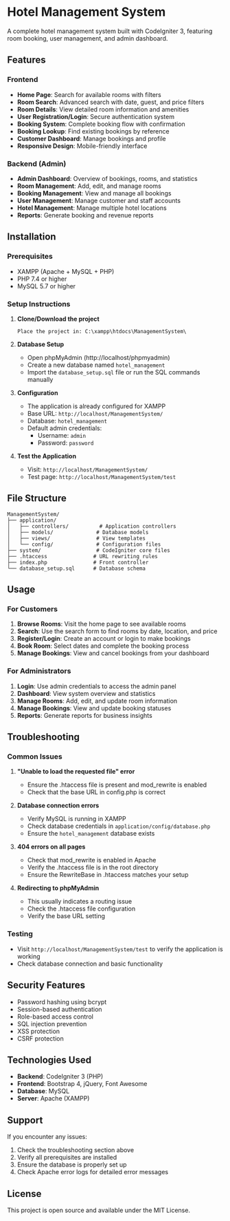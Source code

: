 # Hotel Management System

A complete hotel management system built with CodeIgniter 3, featuring room booking, user management, and admin dashboard.

## Features

### Frontend
- **Home Page**: Search for available rooms with filters
- **Room Search**: Advanced search with date, guest, and price filters
- **Room Details**: View detailed room information and amenities
- **User Registration/Login**: Secure authentication system
- **Booking System**: Complete booking flow with confirmation
- **Booking Lookup**: Find existing bookings by reference
- **Customer Dashboard**: Manage bookings and profile
- **Responsive Design**: Mobile-friendly interface

### Backend (Admin)
- **Admin Dashboard**: Overview of bookings, rooms, and statistics
- **Room Management**: Add, edit, and manage rooms
- **Booking Management**: View and manage all bookings
- **User Management**: Manage customer and staff accounts
- **Hotel Management**: Manage multiple hotel locations
- **Reports**: Generate booking and revenue reports

## Installation

### Prerequisites
- XAMPP (Apache + MySQL + PHP)
- PHP 7.4 or higher
- MySQL 5.7 or higher

### Setup Instructions

1. **Clone/Download the project**
   ```
   Place the project in: C:\xampp\htdocs\ManagementSystem\
   ```

2. **Database Setup**
   - Open phpMyAdmin (http://localhost/phpmyadmin)
   - Create a new database named `hotel_management`
   - Import the `database_setup.sql` file or run the SQL commands manually

3. **Configuration**
   - The application is already configured for XAMPP
   - Base URL: `http://localhost/ManagementSystem/`
   - Database: `hotel_management`
   - Default admin credentials:
     - Username: `admin`
     - Password: `password`

4. **Test the Application**
   - Visit: `http://localhost/ManagementSystem/`
   - Test page: `http://localhost/ManagementSystem/test`

## File Structure

```
ManagementSystem/
├── application/
│   ├── controllers/          # Application controllers
│   ├── models/              # Database models
│   ├── views/               # View templates
│   └── config/              # Configuration files
├── system/                  # CodeIgniter core files
├── .htaccess               # URL rewriting rules
├── index.php               # Front controller
└── database_setup.sql      # Database schema
```

## Usage

### For Customers
1. **Browse Rooms**: Visit the home page to see available rooms
2. **Search**: Use the search form to find rooms by date, location, and price
3. **Register/Login**: Create an account or login to make bookings
4. **Book Room**: Select dates and complete the booking process
5. **Manage Bookings**: View and cancel bookings from your dashboard

### For Administrators
1. **Login**: Use admin credentials to access the admin panel
2. **Dashboard**: View system overview and statistics
3. **Manage Rooms**: Add, edit, and update room information
4. **Manage Bookings**: View and update booking statuses
5. **Reports**: Generate reports for business insights

## Troubleshooting

### Common Issues

1. **"Unable to load the requested file" error**
   - Ensure the .htaccess file is present and mod_rewrite is enabled
   - Check that the base URL in config.php is correct

2. **Database connection errors**
   - Verify MySQL is running in XAMPP
   - Check database credentials in `application/config/database.php`
   - Ensure the `hotel_management` database exists

3. **404 errors on all pages**
   - Check that mod_rewrite is enabled in Apache
   - Verify the .htaccess file is in the root directory
   - Ensure the RewriteBase in .htaccess matches your setup

4. **Redirecting to phpMyAdmin**
   - This usually indicates a routing issue
   - Check the .htaccess file configuration
   - Verify the base URL setting

### Testing
- Visit `http://localhost/ManagementSystem/test` to verify the application is working
- Check database connection and basic functionality

## Security Features

- Password hashing using bcrypt
- Session-based authentication
- Role-based access control
- SQL injection prevention
- XSS protection
- CSRF protection

## Technologies Used

- **Backend**: CodeIgniter 3 (PHP)
- **Frontend**: Bootstrap 4, jQuery, Font Awesome
- **Database**: MySQL
- **Server**: Apache (XAMPP)

## Support

If you encounter any issues:
1. Check the troubleshooting section above
2. Verify all prerequisites are installed
3. Ensure the database is properly set up
4. Check Apache error logs for detailed error messages

## License

This project is open source and available under the MIT License. 